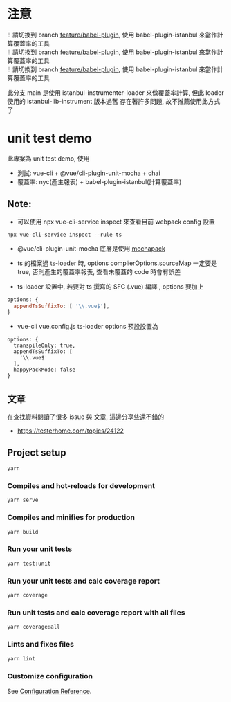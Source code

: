 # 注意
!! 請切換到 branch [feature/babel-plugin](https://github.com/laidasan/vue-cli_unit_js_ts_vue_demo/tree/feature/babel-plugin), 使用 babel-plugin-istanbul 來當作計算覆蓋率的工具  
!! 請切換到 branch [feature/babel-plugin](https://github.com/laidasan/vue-cli_unit_js_ts_vue_demo/tree/feature/babel-plugin), 使用 babel-plugin-istanbul 來當作計算覆蓋率的工具  
!! 請切換到 branch [feature/babel-plugin](https://github.com/laidasan/vue-cli_unit_js_ts_vue_demo/tree/feature/babel-plugin), 使用 babel-plugin-istanbul 來當作計算覆蓋率的工具  
  
此分支 main 是使用 istanbul-instrumenter-loader 來做覆蓋率計算, 但此 loader 使用的 istanbul-lib-instrument 版本過舊
存在著許多問題, 故不推薦使用此方式了

# unit test demo
此專案為 unit test demo, 使用
* 測試: vue-cli + @vue/cli-plugin-unit-mocha + chai
* 覆蓋率: nyc(產生報表) + babel-plugin-istanbul(計算覆蓋率)
    
## Note: 
* 可以使用 npx vue-cli-service inspect 來查看目前 webpack config 設置
```
npx vue-cli-service inspect --rule ts
```

* @vue/cli-plugin-unit-mocha 底層是使用 [mochapack](https://github.com/sysgears/mochapack)
  
* ts 的檔案過 ts-loader 時, options complierOptions.sourceMap 一定要是 true, 否則產生的覆蓋率報表, 查看未覆蓋的 code 時會有誤差
  
* ts-loader 設置中, 若要對 ts 撰寫的 SFC (.vue) 編譯 , options 要加上 
```javascript
options: {
  appendTsSuffixTo: [ '\\.vue$'],
}
```

* vue-cli vue.config.js ts-loader options 預設設置為
```
options: {
  transpileOnly: true,
  appendTsSuffixTo: [
    '\\.vue$'
  ],
  happyPackMode: false
}
```

## 文章
在查找資料閱讀了很多 issue 與 文章, 這邊分享些還不錯的
* https://testerhome.com/topics/24122


## Project setup
```
yarn
```

### Compiles and hot-reloads for development
```
yarn serve
```

### Compiles and minifies for production
```
yarn build
```

### Run your unit tests
```
yarn test:unit
```

### Run your unit tests and calc coverage report
```
yarn coverage
```

### Run unit tests and calc coverage report with all files
```
yarn coverage:all
```

### Lints and fixes files
```
yarn lint
```

### Customize configuration
See [Configuration Reference](https://cli.vuejs.org/config/).
